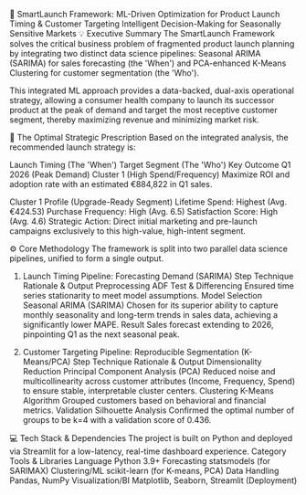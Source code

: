 🚀 SmartLaunch Framework: ML-Driven Optimization for Product Launch Timing & Customer Targeting
Intelligent Decision-Making for Seasonally Sensitive Markets
💡 Executive Summary
The SmartLaunch Framework solves the critical business problem of fragmented product launch planning by integrating two distinct data science pipelines: Seasonal ARIMA (SARIMA) for sales forecasting (the 'When') and PCA-enhanced K-Means Clustering for customer segmentation (the 'Who').

This integrated ML approach provides a data-backed, dual-axis operational strategy, allowing a consumer health company to launch its successor product at the peak of demand and target the most receptive customer segment, thereby maximizing revenue and minimizing market risk.

🎯 The Optimal Strategic Prescription
Based on the integrated analysis, the recommended launch strategy is:

Launch Timing (The 'When')	Target Segment (The 'Who')	Key Outcome
Q1 2026 (Peak Demand)	Cluster 1 (High Spend/Frequency)	Maximize ROI and adoption rate with an estimated €884,822 in Q1 sales.

Cluster 1 Profile (Upgrade-Ready Segment)
Lifetime Spend: Highest (Avg. €424.53)
Purchase Frequency: High (Avg. 6.5)
Satisfaction Score: High (Avg. 4.6)
Strategic Action: Direct initial marketing and pre-launch campaigns exclusively to this high-value, high-intent segment.

⚙️ Core Methodology
The framework is split into two parallel data science pipelines, unified to form a single output.

1. Launch Timing Pipeline: Forecasting Demand (SARIMA)
Step	Technique	Rationale & Output
Preprocessing	ADF Test & Differencing	Ensured time series stationarity to meet model assumptions.
Model Selection	Seasonal ARIMA (SARIMA)	Chosen for its superior ability to capture monthly seasonality and long-term trends in sales data, achieving a significantly lower MAPE.
Result	Sales forecast extending to 2026, pinpointing Q1 as the next seasonal peak.	

2. Customer Targeting Pipeline: Reproducible Segmentation (K-Means/PCA)
Step	Technique	Rationale & Output
Dimensionality Reduction	Principal Component Analysis (PCA)	Reduced noise and multicollinearity across customer attributes (Income, Frequency, Spend) to ensure stable, interpretable cluster centers.
Clustering	K-Means Algorithm	Grouped customers based on behavioral and financial metrics.
Validation	Silhouette Analysis	Confirmed the optimal number of groups to be k=4 with a validation score of 0.436.

💻 Tech Stack & Dependencies
The project is built on Python and deployed via Streamlit for a low-latency, real-time dashboard experience.
Category	Tools & Libraries
Language	Python 3.9+
Forecasting	statsmodels (for SARIMAX)
Clustering/ML	scikit-learn (for K-means, PCA)
Data Handling	Pandas, NumPy
Visualization/BI	Matplotlib, Seaborn, Streamlit (Deployment)
